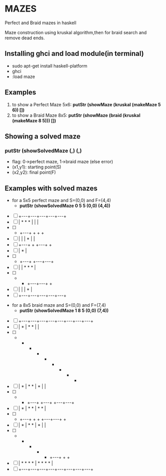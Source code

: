 # MAZES
Perfect and Braid mazes in haskell

Maze construction using kruskal algorithm,then for braid search and remove dead ends.

## Installing ghci and load module(in terminal)
* sudo apt-get install haskell-platform
* ghci 
* :load maze

## Examples
1. to show a Perfect Maze 5x6: **putStr (showMaze (kruskal (makeMaze 5 6)) [])**
2. to show a Braid Maze 8x5: **putStr (showMaze (braid (kruskal (makeMaze 8 5))) [])**

## Showing a solved maze

### putStr (showSolvedMaze <flag> <width> <height> (<x1>,<y1>) (<x2>,<y2>)
* flag: 0->perfect maze, 1->braid maze (else error)
* (x1,y1): starting point(S)
* (x2,y2): final point(F)

## Examples with solved mazes
* for a 5x5 perfect maze and S=(0,0) and F=(4,4)
   -    **putStr (showSolvedMaze 0 5 5 (0,0) (4,4))**
- [ ] +---+---+---+---+---+
- [ ] | *   *   * |   |   |
- [ ] +   +---+   +   +   +
- [ ] |   |   | *     |   |
- [ ] +---+   +   +---+   +
- [ ] |         *         |
- [ ] +   +---+   +---+---+
- [ ] |       | *   *   * |
- [ ] +   +   +---+---+   +
- [ ] |   |       |     * |
- [ ] +---+---+---+---+---+

* for a 8x5 braid maze and S=(0,0) and F=(7,4)
   -    **putStr (showSolvedMaze 1 8 5 (0,0) (7,4))**
- [ ] +---+---+---+---+---+---+---+---+
- [ ] | *     | *   *     |           |
- [ ] +   +   +   +   +   +   +   +   +
- [ ] | * | *   * | * |               |
- [ ] +   +   +---+   +---+   +---+---+
- [ ] | * | *   * | *   *             |
- [ ] +   +---+   +   +   +---+---+   +
- [ ] | *     | *   * | *         |   |
- [ ] +   +   +   +   +   +---+   +   +
- [ ] | *   *   *   * | *   *   *   * |
- [ ] +---+---+---+---+---+---+---+---+

